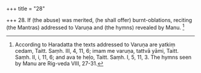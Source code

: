 +++
title = "28"

+++
28. If (the abuse) was merited, (he shall offer) burnt-oblations, reciting (the Mantras) addressed to Varuṇa and (the hymns) revealed by Manu. [^19] 


[^19]:  According to Haradatta the texts addressed to Varuṇa are yatkiṃ cedam, Taitt. Saṃh. III, 4, 11, 6; imam me varuṇa, tattvā yāmi, Taitt. Saṃh. II, i, 11, 6; and ava te heḷo, Taitt. Saṃh. I, 5, 11, 3. The hymns seen by Manu are Rig-veda VIII, 27-31.
